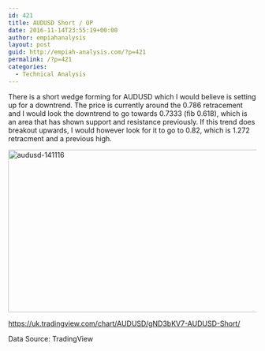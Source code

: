 ```yaml
---
id: 421
title: AUDUSD Short / OP
date: 2016-11-14T23:55:19+00:00
author: empiahanalysis
layout: post
guid: http://empiah-analysis.com/?p=421
permalink: /?p=421
categories:
  - Technical Analysis
---
```

There is a short wedge forming for AUDUSD which I would believe is setting up for a downtrend. The price is currently around the 0.786 retracement and I would look the downtrend to go towards 0.7333 (fib 0.618), which is an area that has shown support and resistance previously. If this trend does breakout upwards, I would however look for it to go to 0.82, which is 1.272 retracment and a previous high.

<img loading="lazy" class="alignnone size-full wp-image-424" src="https://empiahanalysis.files.wordpress.com/2016/11/audusd-141116.jpg?resize=640%2C330" alt="audusd-141116" width="640" height="330" data-recalc-dims="1" /> 

<https://uk.tradingview.com/chart/AUDUSD/gND3bKV7-AUDUSD-Short/>

Data Source: TradingView

&nbsp;